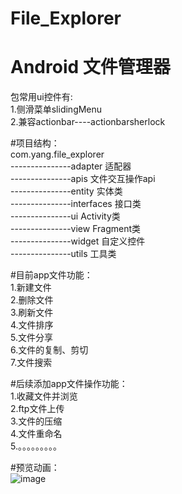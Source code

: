 # File_Explorer
# Android 文件管理器

包常用ui控件有:        
1.侧滑菜单slidingMenu           
2.兼容actionbar----actionbarsherlock        

#项目结构：        
com.yang.file_explorer     
                ---------------adapter    适配器        
                ---------------apis       文件交互操作api        
                ---------------entity     实体类              
                ---------------interfaces 接口类             
                ---------------ui         Activity类       
                ---------------view       Fragment类        
                ---------------widget     自定义控件      
                ---------------utils      工具类       

#目前app文件功能：         
1.新建文件         
2.删除文件       
3.刷新文件     
4.文件排序     
5.文件分享  
6.文件的复制、剪切        
7.文件搜索                 

#后续添加app文件操作功能：       
1.收藏文件并浏览                 
2.ftp文件上传                   
3.文件的压缩           
4.文件重命名                 
5.。。。。。。。。。            

#预览动画：            
![image](https://github.com/yangsmith/File_Explorer/blob/master/bin/file_exploer.gif)
